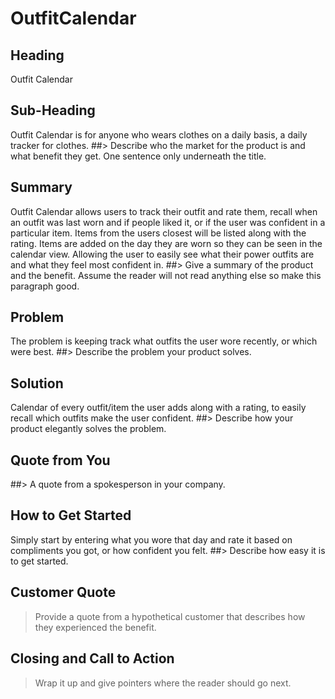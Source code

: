 # OutfitCalendar

<!-- 
> This material was originally posted [here](http://www.quora.com/What-is-Amazons-approach-to-product-development-and-product-management). It is reproduced here for posterities sake.

There is an approach called "working backwards" that is widely used at Amazon. They work backwards from the customer, rather than starting with an idea for a product and trying to bolt customers onto it. While working backwards can be applied to any specific product decision, using this approach is especially important when developing new products or features.

For new initiatives a product manager typically starts by writing an internal press release announcing the finished product. The target audience for the press release is the new/updated product's customers, which can be retail customers or internal users of a tool or technology. Internal press releases are centered around the customer problem, how current solutions (internal or external) fail, and how the new product will blow away existing solutions.

If the benefits listed don't sound very interesting or exciting to customers, then perhaps they're not (and shouldn't be built). Instead, the product manager should keep iterating on the press release until they've come up with benefits that actually sound like benefits. Iterating on a press release is a lot less expensive than iterating on the product itself (and quicker!).

If the press release is more than a page and a half, it is probably too long. Keep it simple. 3-4 sentences for most paragraphs. Cut out the fat. Don't make it into a spec. You can accompany the press release with a FAQ that answers all of the other business or execution questions so the press release can stay focused on what the customer gets. My rule of thumb is that if the press release is hard to write, then the product is probably going to suck. Keep working at it until the outline for each paragraph flows. 

Oh, and I also like to write press-releases in what I call "Oprah-speak" for mainstream consumer products. Imagine you're sitting on Oprah's couch and have just explained the product to her, and then you listen as she explains it to her audience. That's "Oprah-speak", not "Geek-speak".

Once the project moves into development, the press release can be used as a touchstone; a guiding light. The product team can ask themselves, "Are we building what is in the press release?" If they find they're spending time building things that aren't in the press release (overbuilding), they need to ask themselves why. This keeps product development focused on achieving the customer benefits and not building extraneous stuff that takes longer to build, takes resources to maintain, and doesn't provide real customer benefit (at least not enough to warrant inclusion in the press release).
 -->
 
## Heading ##
Outfit Calendar

## Sub-Heading ##
Outfit Calendar is for anyone who wears clothes on a daily basis, a daily tracker for clothes.
  ##> Describe who the market for the product is and what benefit they get. One sentence only underneath the title.

## Summary ##
Outfit Calendar allows users to track their outfit and rate them, recall when an outfit was last worn and if people liked it, or if the user was confident in a particular item. Items from the users closest will be listed along with the rating. Items are added on the day they are worn so they can be seen in the calendar view. Allowing the user to easily see what their power outfits are and what they feel most confident in.
  ##> Give a summary of the product and the benefit. Assume the reader will not read anything else so make this paragraph good.

## Problem ##
The problem is keeping track what outfits the user wore recently, or which were best.
  ##> Describe the problem your product solves.

## Solution ##
Calendar of every outfit/item the user adds along with a rating, to easily recall which outfits make the user confident.
  ##> Describe how your product elegantly solves the problem.

## Quote from You ##

  ##> A quote from a spokesperson in your company.

## How to Get Started ##
Simply start by entering what you wore that day and rate it based on compliments you got, or how confident you felt.
  ##> Describe how easy it is to get started.

## Customer Quote ##
  > Provide a quote from a hypothetical customer that describes how they experienced the benefit.

## Closing and Call to Action ##
  > Wrap it up and give pointers where the reader should go next.
